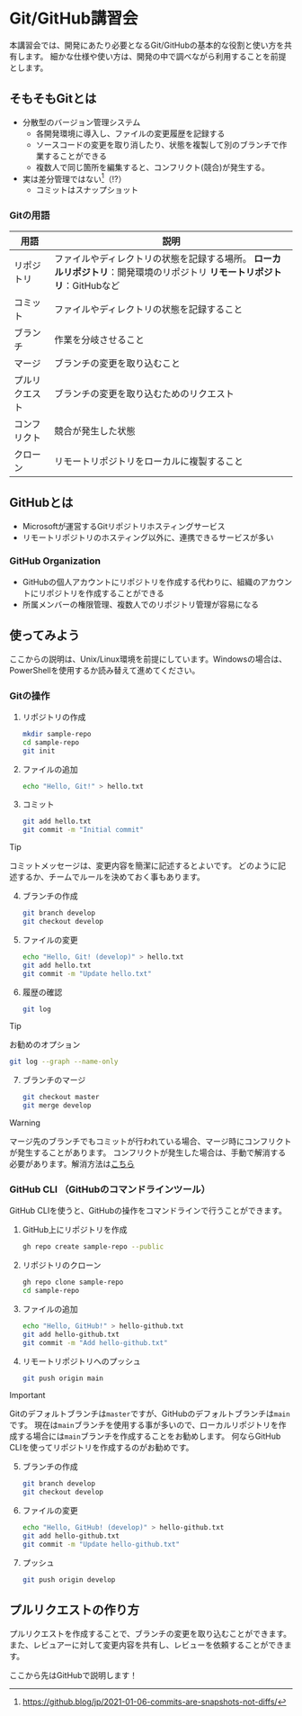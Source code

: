 # Git/GitHub講習会
本講習会では、開発にあたり必要となるGit/GitHubの基本的な役割と使い方を共有します。  細かな仕様や使い方は、開発の中で調べながら利用することを前提とします。

## そもそもGitとは
- 分散型のバージョン管理システム
    - 各開発環境に導入し、ファイルの変更履歴を記録する
    - ソースコードの変更を取り消したり、状態を複製して別のブランチで作業することができる
    - 複数人で同じ箇所を編集すると、コンフリクト(競合)が発生する。
- 実は差分管理ではない[^1]（⁉）
    - コミットはスナップショット

### Gitの用語
| 用語 | 説明 |
| --- | --- |
| リポジトリ | ファイルやディレクトリの状態を記録する場所。  **ローカルリポジトリ**：開発環境のリポジトリ  **リモートリポジトリ**：GitHubなど |
| コミット | ファイルやディレクトリの状態を記録すること |
| ブランチ | 作業を分岐させること |
| マージ | ブランチの変更を取り込むこと |
| プルリクエスト | ブランチの変更を取り込むためのリクエスト |
| コンフリクト | 競合が発生した状態 |
| クローン | リモートリポジトリをローカルに複製すること |

## GitHubとは
- Microsoftが運営するGitリポジトリホスティングサービス
- リモートリポジトリのホスティング以外に、連携できるサービスが多い


### GitHub Organization
- GitHubの個人アカウントにリポジトリを作成する代わりに、組織のアカウントにリポジトリを作成することができる
- 所属メンバーの権限管理、複数人でのリポジトリ管理が容易になる

## 使ってみよう
ここからの説明は、Unix/Linux環境を前提にしています。Windowsの場合は、PowerShellを使用するか読み替えて進めてください。
### Gitの操作
1. リポジトリの作成
    ```bash
    mkdir sample-repo
    cd sample-repo
    git init
    ```
2. ファイルの追加
    ```bash
    echo "Hello, Git!" > hello.txt
    ```
3. コミット
    ```bash
    git add hello.txt
    git commit -m "Initial commit"
    ```
> [!TIP]
> コミットメッセージは、変更内容を簡潔に記述するとよいです。
> どのように記述するか、チームでルールを決めておく事もあります。
4. ブランチの作成
    ```bash
    git branch develop
    git checkout develop
    ```
5. ファイルの変更
    ```bash
    echo "Hello, Git! (develop)" > hello.txt
    git add hello.txt
    git commit -m "Update hello.txt"
    ```
6. 履歴の確認
    ```bash
    git log
    ```
> [!TIP]
> お勧めのオプション
> ```bash
> git log --graph --name-only
> ```
7. ブランチのマージ
    ```bash
    git checkout master
    git merge develop
    ```
> [!WARNING]
> マージ先のブランチでもコミットが行われている場合、マージ時にコンフリクトが発生することがあります。
> コンフリクトが発生した場合は、手動で解消する必要があります。解消方法は[こちら](https://docs.github.com/ja/pull-requests/collaborating-with-pull-requests/addressing-merge-conflicts/resolving-a-merge-conflict-using-the-command-line)

### GitHub CLI （GitHubのコマンドラインツール）
GitHub CLIを使うと、GitHubの操作をコマンドラインで行うことができます。
1. GitHub上にリポジトリを作成
    ```bash
    gh repo create sample-repo --public
    ```
2. リポジトリのクローン
    ```bash
    gh repo clone sample-repo
    cd sample-repo
    ```
3. ファイルの追加
    ```bash
    echo "Hello, GitHub!" > hello-github.txt
    git add hello-github.txt
    git commit -m "Add hello-github.txt"
    ```
4. リモートリポジトリへのプッシュ
    ```bash
    git push origin main
    ```
> [!IMPORTANT]
> Gitのデフォルトブランチは`master`ですが、GitHubのデフォルトブランチは`main`です。
> 現在は`main`ブランチを使用する事が多いので、ローカルリポジトリを作成する場合には`main`ブランチを作成することをお勧めします。
> 何ならGitHub CLIを使ってリポジトリを作成するのがお勧めです。
5. ブランチの作成
    ```bash
    git branch develop
    git checkout develop
    ```
6. ファイルの変更
    ```bash
    echo "Hello, GitHub! (develop)" > hello-github.txt
    git add hello-github.txt
    git commit -m "Update hello-github.txt"
    ```
7. プッシュ
    ```bash
    git push origin develop
    ```

## プルリクエストの作り方
プルリクエストを作成することで、ブランチの変更を取り込むことができます。
また、レビュアーに対して変更内容を共有し、レビューを依頼することができます。

ここから先はGitHubで説明します！


[^1]:https://github.blog/jp/2021-01-06-commits-are-snapshots-not-diffs/

